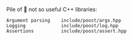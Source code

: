 Pile of 💩 not so useful C++ libraries:

    Argument parsing    include/poost/args.hpp
    Logging             include/poost/log.hpp
    Assertions          include/poost/assert.hpp
